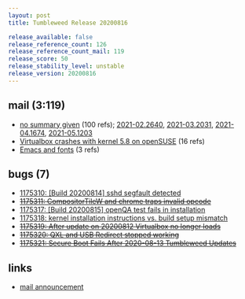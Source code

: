 ```yaml
---
layout: post
title: Tumbleweed Release 20200816

release_available: false
release_reference_count: 126
release_reference_count_mail: 119
release_score: 50
release_stability_level: unstable
release_version: 20200816
---
```


## mail (3:119)

- [no summary given](https://github.com/boombatower/tumbleweed-review/issues/10) (100 refs); [2021-02.2640](https://github.com/boombatower/tumbleweed-review/issues/10), [2021-03.2031](https://github.com/boombatower/tumbleweed-review/issues/10), [2021-04.1674](https://github.com/boombatower/tumbleweed-review/issues/10), [2021-05.1203](https://github.com/boombatower/tumbleweed-review/issues/10)
- [Virtualbox crashes with kernel 5.8 on openSUSE](https://lists.opensuse.org/opensuse-factory/2020-08/msg00149.html) (16 refs)
- [Emacs and fonts](https://lists.opensuse.org/opensuse-factory/2020-08/msg00198.html) (3 refs)

## bugs (7)

<!--more-->

- [1175310: \[Build 20200814\] sshd segfault detected](https://bugzilla.opensuse.org/show_bug.cgi?id=1175310)
- ~~[1175311: CompositorTileW and chrome traps invalid opcode](https://bugzilla.opensuse.org/show_bug.cgi?id=1175311)~~
- [1175317: \[Build 20200815\] openQA test fails in installation](https://bugzilla.opensuse.org/show_bug.cgi?id=1175317)
- [1175318: kernel installation instructions vs. build setup mismatch](https://bugzilla.opensuse.org/show_bug.cgi?id=1175318)
- ~~[1175319: After update on 20200812 Virtualbox no longer loads](https://bugzilla.opensuse.org/show_bug.cgi?id=1175319)~~
- ~~[1175320: QXL and USB Redirect stopped working](https://bugzilla.opensuse.org/show_bug.cgi?id=1175320)~~
- ~~[1175321: Secure Boot Fails After 2020-08-13 Tumbleweed Updates](https://bugzilla.opensuse.org/show_bug.cgi?id=1175321)~~



## links

- [mail announcement](https://github.com/boombatower/tumbleweed-review/issues/10)
